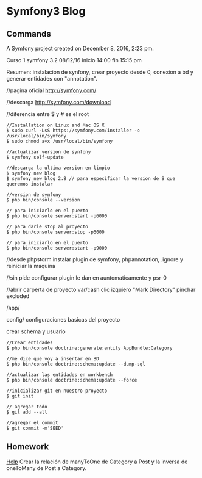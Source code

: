# Symfony3 Blog

## Commands

A Symfony project created on December 8, 2016, 2:23 pm.

Curso 1 symfony 3.2 
08/12/16 
inicio 14:00 fin 15:15 pm

Resumen: instalacion de synfony, crear proyecto desde 0, conexion a bd y generar entidades con "annotation".

//pagina oficial
http://symfony.com/

//descarga 
http://symfony.com/download

//diferencia entre $ y # es el root


    //Installation on Linux and Mac OS X
    $ sudo curl -LsS https://symfony.com/installer -o /usr/local/bin/symfony
    $ sudo chmod a+x /usr/local/bin/symfony

    //actualizar version de synfony
    $ symfony self-update

    //descarga la ultima version en limpio
    $ symfony new blog
    $ symfony new blog 2.8 // para especificar la version de S que queremos instalar

    //version de symfony
    $ php bin/console --version

    // para iniciarlo en el puerto
    $ php bin/console server:start -p6000
    
    // para darle stop al proyecto
    $ php bin/console server:stop -p6000

    // para iniciarlo en el puerto
    $ php bin/console server:start -p9000


//desde phpstorm
instalar plugin de symfony, phpannotation, .ignore y reiniciar la maquina 

//sin pide configurar plugin le dan en auntomaticamente y psr-0

//abrir carperta de proyecto var/cash clic izquiero "Mark Directory" pinchar excluded

/app/

config/ 
configuraciones basicas del proyecto

crear schema y usuario 

    //Crear entidades
    $ php bin/console doctrine:generate:entity AppBundle:Category

    //me dice que voy a insertar en BD
    $ php bin/console doctrine:schema:update --dump-sql

    //actualizar las entidades en workbench
    $ php bin/console doctrine:schema:update --force

    //inicializar git en nuestro proyecto
    $ git init

    // agregar todo
    $ git add --all

    //agregar el commit 
    $ git commit -m'SEED'

## Homework
[Help](http://ormcheatsheet.com/#association)
Crear la relación de manyToOne de Category a Post 
y la inversa de oneToMany de Post a Category.
